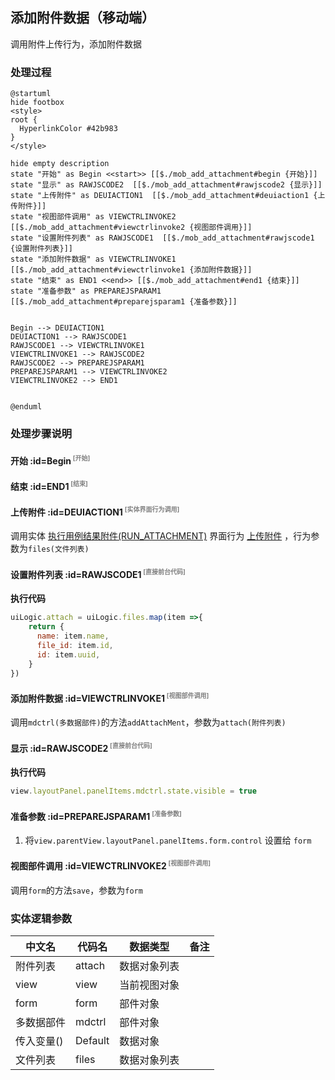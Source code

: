 ## 添加附件数据（移动端） <!-- {docsify-ignore-all} -->

   调用附件上传行为，添加附件数据

### 处理过程

```plantuml
@startuml
hide footbox
<style>
root {
  HyperlinkColor #42b983
}
</style>

hide empty description
state "开始" as Begin <<start>> [[$./mob_add_attachment#begin {开始}]]
state "显示" as RAWJSCODE2  [[$./mob_add_attachment#rawjscode2 {显示}]]
state "上传附件" as DEUIACTION1  [[$./mob_add_attachment#deuiaction1 {上传附件}]]
state "视图部件调用" as VIEWCTRLINVOKE2  [[$./mob_add_attachment#viewctrlinvoke2 {视图部件调用}]]
state "设置附件列表" as RAWJSCODE1  [[$./mob_add_attachment#rawjscode1 {设置附件列表}]]
state "添加附件数据" as VIEWCTRLINVOKE1  [[$./mob_add_attachment#viewctrlinvoke1 {添加附件数据}]]
state "结束" as END1 <<end>> [[$./mob_add_attachment#end1 {结束}]]
state "准备参数" as PREPAREJSPARAM1  [[$./mob_add_attachment#preparejsparam1 {准备参数}]]


Begin --> DEUIACTION1
DEUIACTION1 --> RAWJSCODE1
RAWJSCODE1 --> VIEWCTRLINVOKE1
VIEWCTRLINVOKE1 --> RAWJSCODE2
RAWJSCODE2 --> PREPAREJSPARAM1
PREPAREJSPARAM1 --> VIEWCTRLINVOKE2
VIEWCTRLINVOKE2 --> END1


@enduml
```


### 处理步骤说明

#### 开始 :id=Begin<sup class="footnote-symbol"> <font color=gray size=1>[开始]</font></sup>




#### 结束 :id=END1<sup class="footnote-symbol"> <font color=gray size=1>[结束]</font></sup>




#### 上传附件 :id=DEUIACTION1<sup class="footnote-symbol"> <font color=gray size=1>[实体界面行为调用]</font></sup>



调用实体 [执行用例结果附件(RUN_ATTACHMENT)](module/TestMgmt/run_attachment.md) 界面行为 [上传附件](module/TestMgmt/run_attachment#界面行为) ，行为参数为`files(文件列表)`

#### 设置附件列表 :id=RAWJSCODE1<sup class="footnote-symbol"> <font color=gray size=1>[直接前台代码]</font></sup>



<p class="panel-title"><b>执行代码</b></p>

```javascript
uiLogic.attach = uiLogic.files.map(item =>{
	return {
	  name: item.name,
	  file_id: item.id,
	  id: item.uuid,
	}
})
```

#### 添加附件数据 :id=VIEWCTRLINVOKE1<sup class="footnote-symbol"> <font color=gray size=1>[视图部件调用]</font></sup>



调用`mdctrl(多数据部件)`的方法`addAttachMent`，参数为`attach(附件列表)`
#### 显示 :id=RAWJSCODE2<sup class="footnote-symbol"> <font color=gray size=1>[直接前台代码]</font></sup>



<p class="panel-title"><b>执行代码</b></p>

```javascript
view.layoutPanel.panelItems.mdctrl.state.visible = true
```

#### 准备参数 :id=PREPAREJSPARAM1<sup class="footnote-symbol"> <font color=gray size=1>[准备参数]</font></sup>



1. 将`view.parentView.layoutPanel.panelItems.form.control` 设置给  `form`

#### 视图部件调用 :id=VIEWCTRLINVOKE2<sup class="footnote-symbol"> <font color=gray size=1>[视图部件调用]</font></sup>



调用`form`的方法`save`，参数为`form`


### 实体逻辑参数

|    中文名   |    代码名    |  数据类型      |备注 |
| --------| --------| --------  | --------   |
|附件列表|attach|数据对象列表||
|view|view|当前视图对象||
|form|form|部件对象||
|多数据部件|mdctrl|部件对象||
|传入变量(<i class="fa fa-check"/></i>)|Default|数据对象||
|文件列表|files|数据对象列表||
